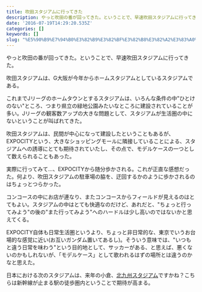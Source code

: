 ```yaml
---
title: 吹田スタジアムに行ってきた
description: やっと吹田の番が回ってきた。ということで、早速吹田スタジアムに行ってきた。
date: '2016-07-19T14:29:20.535Z'
categories: []
keywords: []
slug: "%E5%90%B9%E7%94%B0%E3%82%B9%E3%82%BF%E3%82%B8%E3%82%A2%E3%83%A0%E3%81%AB%E8%A1%8C%E3%81%A3%E3%81%A6%E3%81%8D%E3%81%9F"
---
```

やっと吹田の番が回ってきた。ということで、早速吹田スタジアムに行ってきた。

吹田スタジアムは、G大阪が今年からホームスタジアムとしているスタジアムである。

これまでJリーグのホームタウンとするスタジアムは、いろんな条件の中"ひとけのない"ところ、つまり県立の緑地公園みたいなところに建設されていることが多い。Jリーグの観客数アップの大きな問題として、スタジアムが生活圏の中にないということが叫ばれてきた。

吹田スタジアムは、民間が中心になって建設したということもあるが、EXPOCITYという、大きなショッピングモールに隣接していることによる、スタジアムへの誘導にとても期待されていたし、その点で、モデルケースの一つとして数えられることもあった。

実際に行ってみて…、EXPOCITYから随分歩かされる。これが正直な感想だった。何より、吹田スタジアムの駐車場の脇を、迂回するかのように歩かされるのはちょっとつらかった。

コンコースの中にお店が連なり、またコンコースからフィールドが見えるのはとてもよい。スタジアムの中はとても快適なのだけど、あれだと、"ちょっと行ってみよう"の後の"また行ってみよう"へのハードルは少し高いのではないかと思えてくる。

EXPOCITY自体も日常生活圏というより、ちょっと非日常的な、東京でいうお台場的な感覚に近い(お互いガンダム置いてあるし)。そういう意味では、"いつもと違う日常を味わう"という目的地として、サッカーがある、と思えば、悪くないのかもしれないが、「モデルケース」として歌われるはずの場所とは違うのかなと思えた。

日本における次のスタジアムは、来年の小倉、[北九州スタジアム](https://www.facebook.com/kitakyushustadium/)ですかね？こちらは新幹線が止まる駅の徒歩圏内ということで期待が高まる。